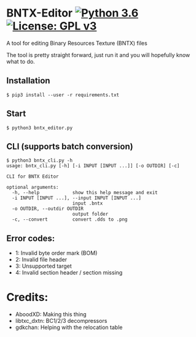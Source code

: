 # BNTX-Editor [![Python 3.6](https://img.shields.io/badge/python-3.6-blue.svg)](https://www.python.org/downloads/release/python-360/) [![License: GPL v3](https://img.shields.io/badge/License-GPLv3-blue.svg)](https://www.gnu.org/licenses/gpl-3.0)
A tool for editing Binary Resources Texture (BNTX) files

The tool is pretty straight forward, just run it and you will hopefully know what to do.

## Installation

```shell
$ pip3 install --user -r requirements.txt
```

## Start

```shell
$ python3 bntx_editor.py
```

## CLI (supports batch conversion)

```
$ python3 bntx_cli.py -h
usage: bntx_cli.py [-h] [-i INPUT [INPUT ...]] [-o OUTDIR] [-c]

CLI for BNTX Editor

optional arguments:
  -h, --help            show this help message and exit
  -i INPUT [INPUT ...], --input INPUT [INPUT ...]
                        input .bntx
  -o OUTDIR, --outdir OUTDIR
                        output folder
  -c, --convert         convert .dds to .png
```

## Error codes:
* 1: Invalid byte order mark (BOM)
* 2: Invalid file header
* 3: Unsupported target
* 4: Invalid section header / section missing

# Credits:
* AboodXD: Making this thing
* libtxc_dxtn: BC1/2/3 decompressors
* gdkchan: Helping with the relocation table